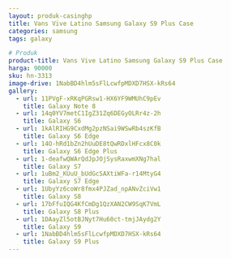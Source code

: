 ```yaml
---
layout: produk-casinghp
title: Vans Vive Latino Samsung Galaxy S9 Plus Case
categories: samsung
tags: galaxy

# Produk
product-title: Vans Vive Latino Samsung Galaxy S9 Plus Case
harga: 90000
sku: hn-3313
image-drive: 1NabBD4hlm5sFlLcwfpMDXD7HSX-kRs64
gallery:
  - url: 11PVgF-xRKqPGRsw1-HX6YF9WMUhC9pEv
    title: Galaxy Note 8
  - url: 14q0YV7metC1IgZ31Zq6DEGyOLRr4z-2h
    title: Galaxy S6
  - url: 1kAlRIHG9CxdMg2pzNSai9WSwRb4szKfB
    title: Galaxy S6 Edge
  - url: 14O-hRd1bZn2hUuDE8tQwRDxlHFcx8C0k
    title: Galaxy S6 Edge Plus
  - url: 1-deafwQWArQdJpJOjSysRaxwmXNg7hal
    title: Galaxy S7
  - url: 1uBm2_KUuU_bUdGcSAXtiWFa-r14MtyG4
    title: Galaxy S7 Edge
  - url: 1UbyYz6coWr8fmx4PJZad_npANvZciVw1
    title: Galaxy S8
  - url: 17bFfuIQG4KfCmDg1QzXAN2CW9SqK7VmL
    title: Galaxy S8 Plus
  - url: 1DAayZl5otBJNyt7Hu60ct-tmjJAydg2Y
    title: Galaxy S9
  - url: 1NabBD4hlm5sFlLcwfpMDXD7HSX-kRs64
    title: Galaxy S9 Plus
---
```

